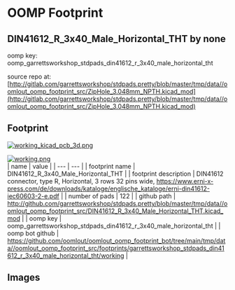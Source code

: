 # OOMP Footprint  
## DIN41612_R_3x40_Male_Horizontal_THT  by none  
  
oomp key: oomp_garrettsworkshop_stdpads_din41612_r_3x40_male_horizontal_tht  
  
source repo at: [http://gitlab.com/garrettsworkshop/stdpads.pretty/blob/master/tmp/data//oomlout_oomp_footprint_src/ZipHole_3.048mm_NPTH.kicad_mod](http://gitlab.com/garrettsworkshop/stdpads.pretty/blob/master/tmp/data//oomlout_oomp_footprint_src/ZipHole_3.048mm_NPTH.kicad_mod)  
## Footprint  
  
[![working_kicad_pcb_3d.png](working_kicad_pcb_3d_600.png)](working_kicad_pcb_3d.png)  
  
[![working.png](working_600.png)](working.png)  
| name | value | 
| --- | --- | 
| footprint name | DIN41612_R_3x40_Male_Horizontal_THT | 
| footprint description | DIN41612 connector, type R, Horizontal, 3 rows 32 pins wide, https://www.erni-x-press.com/de/downloads/kataloge/englische_kataloge/erni-din41612-iec60603-2-e.pdf | 
| number of pads | 122 | 
| github path | http://github.com/garrettsworkshop/stdpads.pretty/blob/master/tmp/data//oomlout_oomp_footprint_src/DIN41612_R_3x40_Male_Horizontal_THT.kicad_mod | 
| oomp key | oomp_garrettsworkshop_stdpads_din41612_r_3x40_male_horizontal_tht | 
| oomp bot github | https://github.com/oomlout/oomlout_oomp_footprint_bot/tree/main/tmp/data//oomlout_oomp_footprint_src/footprints/garrettsworkshop_stdpads_din41612_r_3x40_male_horizontal_tht/working | 
## Images  

